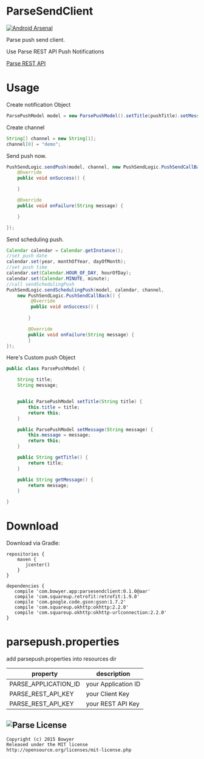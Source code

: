 ParseSendClient
==============================
[![Android Arsenal](https://img.shields.io/badge/Android%20Arsenal-ParseSendClient-green.svg?style=flat)](https://android-arsenal.com/details/1/2227)

Parse push send client.

Use Parse REST API Push Notifications

[Parse REST API](https://parse.com/docs/rest/guide/#quick-reference-push-notifications)

Usage
====
Create notification Object

```java
ParsePushModel model = new ParsePushModel().setTitle(pushTitle).setMessage(pushMessage);
```

Create channel

```java
String[] channel = new String[1];
channel[0] = "demo";
```

Send push now.

```java
PushSendLogic.sendPush(model, channel, new PushSendLogic.PushSendCallBack() {
    @Override
    public void onSuccess() {

    }

    @Override
    public void onFailure(String message) {

    }

});
```

Send scheduling push.

```java
Calendar calendar = Calendar.getInstance();
//set push date
calendar.set(year, monthOfYear, dayOfMonth);
//set push time
calendar.set(Calendar.HOUR_OF_DAY, hourOfDay);
calendar.set(Calendar.MINUTE, minute);
//call sendSchedulingPush
PushSendLogic.sendSchedulingPush(model, calendar, channel,
    new PushSendLogic.PushSendCallBack() {
         @Override
         public void onSuccess() {
        
        }

        @Override
        public void onFailure(String message) {
        }
});
```

Here's Custom push Object

```java
public class ParsePushModel {

    String title;
    String message;


    public ParsePushModel setTitle(String title) {
        this.title = title;
        return this;
    }

    public ParsePushModel setMessage(String message) {
        this.message = message;
        return this;
    }

    public String getTitle() {
        return title;
    }

    public String getMessage() {
        return message;
    }

}
```

Download
====
Download via Gradle:

```
repositories {
    maven {
       jcenter()
    }
}

dependencies {
   compile 'com.bowyer.app:parsesendclient:0.1.0@aar'
   compile 'com.squareup.retrofit:retrofit:1.9.0'
   compile 'com.google.code.gson:gson:1.7.2'
   compile 'com.squareup.okhttp:okhttp:2.2.0'
   compile 'com.squareup.okhttp:okhttp-urlconnection:2.2.0'
}
```

# parsepush.properties

add parsepush.properties into resources dir

| property  | description |
| ------------- | ------------- |
| PARSE_APPLICATION_ID | your Application ID |
| PARSE_REST_API_KEY | your Client Key |
| PARSE_REST_API_KEY | your REST API Key |

![Parse](./art/properties.png)
License
--------
```
Copyright (c) 2015 Bowyer
Released under the MIT license
http://opensource.org/licenses/mit-license.php
```
